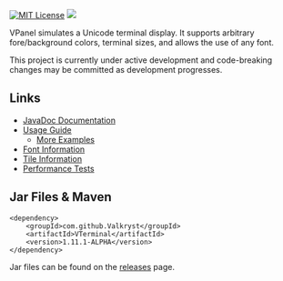 [![MIT License](https://img.shields.io/badge/license-MIT_License-green.svg)](https://github.com/Valkryst/VTerminal/blob/master/LICENSE.md) ![](https://travis-ci.org/Valkryst/VTerminal.svg?branch=master)

VPanel simulates a Unicode terminal display. It supports arbitrary fore/background colors,  terminal sizes, and allows
the use of any font.

This project is currently under active development and code-breaking changes may be committed as development progresses.

## Links

* [JavaDoc Documentation](https://valkryst.github.io/VTerminal/)
* [Usage Guide](https://github.com/Valkryst/VTerminal/wiki)
    * [More Examples](https://github.com/Valkryst/VTerminal/tree/master/test/com/valkryst/VTerminal/samples)
* [Font Information](https://github.com/Valkryst/VTerminal/wiki/Creating-a-New-Font)
* [Tile Information](https://github.com/Valkryst/VTerminal/blob/master/res/Tiles/README.md)
* [Performance Tests](https://github.com/Valkryst/VTerminal/wiki/Performance-Tests)


## Jar Files & Maven

    <dependency>
        <groupId>com.github.Valkryst</groupId>
        <artifactId>VTerminal</artifactId>
        <version>1.11.1-ALPHA</version>
    </dependency>

Jar files can be found on the [releases](https://github.com/Valkryst/VTerminal/releases) page.